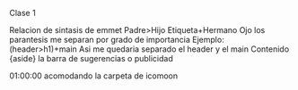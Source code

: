 Clase 1

Relacion de sintasis de emmet
Padre>Hijo
Etiqueta+Hermano
Ojo los parantesis me separan por grado de importancia
Ejemplo:
(header>h1)+main
    Asi me quedaria separado el header y el main
Contenido {aside} la barra de sugerencias o publicidad

01:00:00 acomodando la carpeta de icomoon


